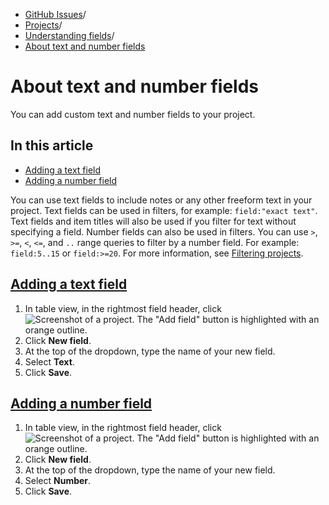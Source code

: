   * [GitHub Issues](https://docs.github.com/en/issues "GitHub Issues")/
  * [Projects](https://docs.github.com/en/issues/planning-and-tracking-with-projects "Projects")/
  * [Understanding fields](https://docs.github.com/en/issues/planning-and-tracking-with-projects/understanding-fields "Understanding fields")/
  * [About text and number fields](https://docs.github.com/en/issues/planning-and-tracking-with-projects/understanding-fields/about-text-and-number-fields "About text and number fields")


# About text and number fields
You can add custom text and number fields to your project.
## In this article
  * [Adding a text field](https://docs.github.com/en/issues/planning-and-tracking-with-projects/understanding-fields/about-text-and-number-fields#adding-a-text-field)
  * [Adding a number field](https://docs.github.com/en/issues/planning-and-tracking-with-projects/understanding-fields/about-text-and-number-fields#adding-a-number-field)


You can use text fields to include notes or any other freeform text in your project.
Text fields can be used in filters, for example: `field:"exact text"`. Text fields and item titles will also be used if you filter for text without specifying a field.
Number fields can also be used in filters. You can use `>`, `>=`, `<`, `<=`, and `..` range queries to filter by a number field. For example: `field:5..15` or `field:>=20`. For more information, see [Filtering projects](https://docs.github.com/en/issues/planning-and-tracking-with-projects/customizing-views-in-your-project/filtering-projects).
## [Adding a text field](https://docs.github.com/en/issues/planning-and-tracking-with-projects/understanding-fields/about-text-and-number-fields#adding-a-text-field)
  1. In table view, in the rightmost field header, click 
![Screenshot of a project. The "Add field" button is highlighted with an orange outline.](https://docs.github.com/assets/cb-6180/images/help/projects-v2/new-field-button.png)
  2. Click **New field**.
  3. At the top of the dropdown, type the name of your new field.
  4. Select **Text**.
  5. Click **Save**.


## [Adding a number field](https://docs.github.com/en/issues/planning-and-tracking-with-projects/understanding-fields/about-text-and-number-fields#adding-a-number-field)
  1. In table view, in the rightmost field header, click 
![Screenshot of a project. The "Add field" button is highlighted with an orange outline.](https://docs.github.com/assets/cb-6180/images/help/projects-v2/new-field-button.png)
  2. Click **New field**.
  3. At the top of the dropdown, type the name of your new field.
  4. Select **Number**.
  5. Click **Save**.



